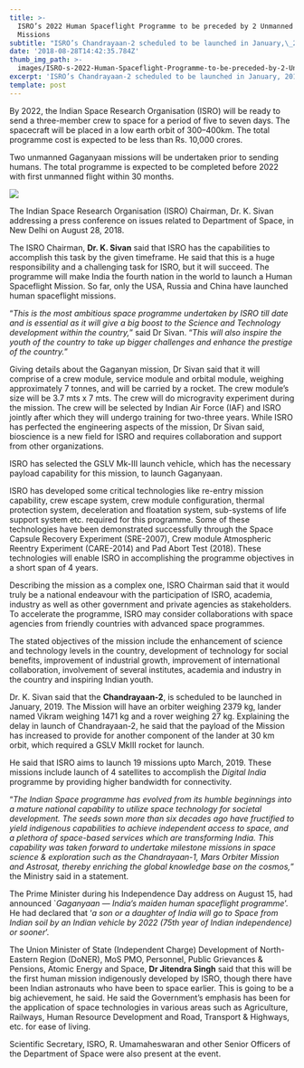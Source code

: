 ```yaml
---
title: >-
  ISRO’s 2022 Human Spaceflight Programme to be preceded by 2 Unmanned Gaganyaan
  Missions
subtitle: "ISRO’s Chandrayaan-2 scheduled to be launched in January,\_2019"
date: '2018-08-28T14:42:35.784Z'
thumb_img_path: >-
  images/ISRO-s-2022-Human-Spaceflight-Programme-to-be-preceded-by-2-Unmanned-Gaganyaan-Missions/1*QDmP8zpV3VI6oYBgcb1aNg.jpeg
excerpt: 'ISRO’s Chandrayaan-2 scheduled to be launched in January, 2019'
template: post
---
```

By 2022, the Indian Space Research Organisation (ISRO) will be ready to send a three-member crew to space for a period of five to seven days. The spacecraft will be placed in a low earth orbit of 300–400km. The total programme cost is expected to be less than Rs. 10,000 crores.

Two unmanned Gaganyaan missions will be undertaken prior to sending humans. The total programme is expected to be completed before 2022 with first unmanned flight within 30 months.

![](/images/ISRO-s-2022-Human-Spaceflight-Programme-to-be-preceded-by-2-Unmanned-Gaganyaan-Missions/1*QDmP8zpV3VI6oYBgcb1aNg.jpeg)

<figcaption>The Indian Space Research Organisation (ISRO) Chairman, Dr. K. Sivan addressing a press conference on issues related to Department of Space, in New Delhi on August 28,&nbsp;2018.</figcaption>

The ISRO Chairman, **Dr. K. Sivan** said that ISRO has the capabilities to accomplish this task by the given timeframe. He said that this is a huge responsibility and a challenging task for ISRO, but it will succeed. The programme will make India the fourth nation in the world to launch a Human Spaceflight Mission. So far, only the USA, Russia and China have launched human spaceflight missions.

“*This is the most ambitious space programme undertaken by ISRO till date and is essential as it will give a big boost to the Science and Technology development within the country,*” said Dr Sivan. “*This will also inspire the youth of the country to take up bigger challenges and enhance the prestige of the country.*”

Giving details about the Gaganyan mission, Dr Sivan said that it will comprise of a crew module, service module and orbital module, weighing approximately 7 tonnes, and will be carried by a rocket. The crew module’s size will be 3.7 mts x 7 mts. The crew will do microgravity experiment during the mission. The crew will be selected by Indian Air Force (IAF) and ISRO jointly after which they will undergo training for two-three years. While ISRO has perfected the engineering aspects of the mission, Dr Sivan said, bioscience is a new field for ISRO and requires collaboration and support from other organizations.

ISRO has selected the GSLV Mk-III launch vehicle, which has the necessary payload capability for this mission, to launch Gaganyaan.

ISRO has developed some critical technologies like re-entry mission capability, crew escape system, crew module configuration, thermal protection system, deceleration and floatation system, sub-systems of life support system etc. required for this programme. Some of these technologies have been demonstrated successfully through the Space Capsule Recovery Experiment (SRE-2007), Crew module Atmospheric Reentry Experiment (CARE-2014) and Pad Abort Test (2018). These technologies will enable ISRO in accomplishing the programme objectives in a short span of 4 years.

Describing the mission as a complex one, ISRO Chairman said that it would truly be a national endeavour with the participation of ISRO, academia, industry as well as other government and private agencies as stakeholders. To accelerate the programme, ISRO may consider collaborations with space agencies from friendly countries with advanced space programmes.

The stated objectives of the mission include the enhancement of science and technology levels in the country, development of technology for social benefits, improvement of industrial growth, improvement of international collaboration, involvement of several institutes, academia and industry in the country and inspiring Indian youth.

Dr. K. Sivan said that the **Chandrayaan-2**, is scheduled to be launched in January, 2019. The Mission will have an orbiter weighing 2379 kg, lander named Vikram weighing 1471 kg and a rover weighing 27 kg. Explaining the delay in launch of Chandrayaan-2, he said that the payload of the Mission has increased to provide for another component of the lander at 30 km orbit, which required a GSLV MkIII rocket for launch.

He said that ISRO aims to launch 19 missions upto March, 2019. These missions include launch of 4 satellites to accomplish the *Digital India* programme by providing higher bandwidth for connectivity.

“*The Indian Space programme has evolved from its humble beginnings into a mature national capability to utilize space technology for societal development. The seeds sown more than six decades ago have fructified to yield indigenous capabilities to achieve independent access to space, and a plethora of space-based services which are transforming India. This capability was taken forward to undertake milestone missions in space science & exploration such as the Chandrayaan-1, Mars Orbiter Mission and Astrosat, thereby enriching the global knowledge base on the cosmos,*” the Ministry said in a statement.

The Prime Minister during his Independence Day address on August 15, had announced \`*Gaganyaan — India’s maiden human spaceflight programme*’. He had declared that ‘*a son or a daughter of India will go to Space from Indian soil by an Indian vehicle by 2022 (75th year of Indian independence) or sooner*’.

The Union Minister of State (Independent Charge) Development of North-Eastern Region (DoNER), MoS PMO, Personnel, Public Grievances & Pensions, Atomic Energy and Space, **Dr Jitendra Singh** said that this will be the first human mission indigenously developed by ISRO, though there have been Indian astronauts who have been to space earlier. This is going to be a big achievement, he said. He said the Government’s emphasis has been for the application of space technologies in various areas such as Agriculture, Railways, Human Resource Development and Road, Transport & Highways, etc. for ease of living.

Scientific Secretary, ISRO, R. Umamaheswaran and other Senior Officers of the Department of Space were also present at the event.
